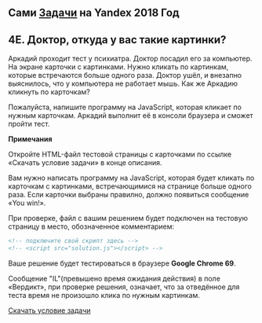 ## Сами [Задачи](https://contest.yandex.ru/hiring/contest/10824/enter/) на Yandex 2018 Год

## 4E. Доктор, откуда у вас такие картинки?

Аркадий проходит тест у психиатра. Доктор посадил его за компьютер. На экране карточки с картинками. Нужно кликать по картинкам, которые встречаются больше одного раза. Доктор ушёл, и внезапно выяснилось, что у компьютера не работает мышь. Как же Аркадию кликнуть по карточкам?

Пожалуйста, напишите программу на JavaScript, которая кликает по нужным карточкам. Аркадий выполнит её в консоли браузера и сможет пройти тест.

**Примечания**

Откройте HTML-файл тестовой страницы с карточками по ссылке «Скачать условие задачи» в конце описания.

Вам нужно написать программу на JavaScript, которая будет кликать по карточкам с картинками, встречающимися на странице больше одного раза. Если карточки выбраны правилно, должно появиться сообщение «You win!».

При проверке, файл с вашим решением будет подключен на тестовую страницу в место, обозначенное комментарием: 

```html
<!-- подключите свой скрипт здесь -->  
<!-- <script src="solution.js"></script> -->
```

Ваше решение будет тестироваться в браузере **Google Chrome 69**.

Сообщение "IL"(превышено время ожидания действия) в поле «Вердикт», при проверке решения, означает, что за отведённое для теста время не произошло клика по нужным картинкам.

[Скачать условие задачи](https://contest.yandex.ru/hiring/contest/10824/download/4E/)